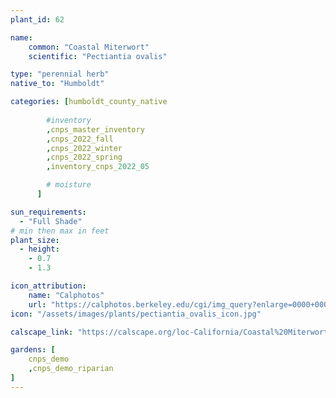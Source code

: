 ```yaml
---
plant_id: 62

name: 
    common: "Coastal Miterwort"  
    scientific: "Pectiantia ovalis"  

type: "perennial herb"
native_to: "Humboldt"

categories: [humboldt_county_native
        
        #inventory 
        ,cnps_master_inventory
        ,cnps_2022_fall
        ,cnps_2022_winter
        ,cnps_2022_spring
        ,inventory_cnps_2022_05

        # moisture
      ]

sun_requirements:
  - "Full Shade"
# min then max in feet
plant_size:
  - height: 
    - 0.7
    - 1.3

icon_attribution: 
    name: "Calphotos" 
    url: "https://calphotos.berkeley.edu/cgi/img_query?enlarge=0000+0000+0511+2303" 
icon: "/assets/images/plants/pectiantia_ovalis_icon.jpg"

calscape_link: "https://calscape.org/loc-California/Coastal%20Miterwort%20(Pectiantia%20ovalis)"

gardens: [ 
    cnps_demo
    ,cnps_demo_riparian
]
---
```




